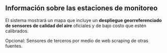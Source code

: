 ## Información sobre las estaciones de monitoreo
El sistema mostrará un mapa que incluye un **despliegue georreferenciado de sensores de calidad del aire** oficiales y de bajo costo que estén calibrados.

Opcional: Sensores de terceros por medio de web scraping de otras fuentes.

